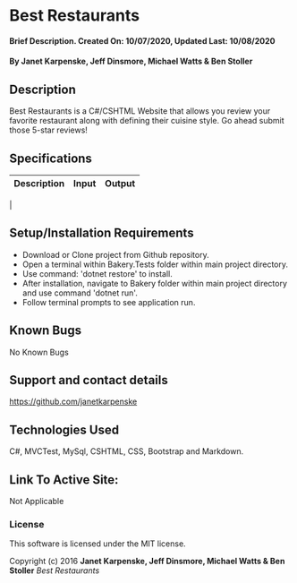 # Best Restaurants

#### Brief Description. Created On: 10/07/2020, Updated Last: 10/08/2020

#### By Janet Karpenske, Jeff Dinsmore, Michael Watts & Ben Stoller

## Description

Best Restaurants is a C#/CSHTML Website that allows you review your favorite restaurant along with defining their cuisine style. Go ahead submit those 5-star reviews! 

## Specifications
| Description | Input | Output |
|-------------|---------------|--------|
| 

## Setup/Installation Requirements

* Download or Clone project from Github repository.
* Open a terminal within Bakery.Tests folder within main project directory.
* Use command: 'dotnet restore' to install.
* After installation, navigate to Bakery folder within main project directory and use command 'dotnet run'. 
* Follow terminal prompts to see application run.

## Known Bugs

No Known Bugs

## Support and contact details

https://github.com/janetkarpenske

## Technologies Used

C#, MVCTest, MySql, CSHTML, CSS, Bootstrap and Markdown.

## Link To Active Site:
Not Applicable

### License

This software is licensed under the MIT license.

Copyright (c) 2016 **Janet Karpenske, Jeff Dinsmore, Michael Watts & Ben Stoller** _Best Restaurants_